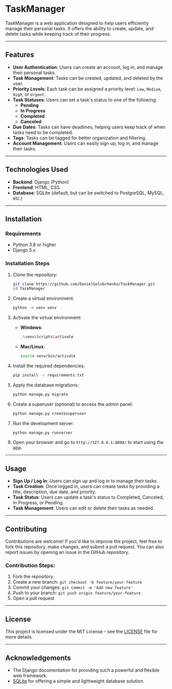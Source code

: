 
# TaskManager

TaskManager is a web application designed to help users efficiently manage their personal tasks. It offers the ability to create, update, and delete tasks while keeping track of their progress.

---

## Features

- **User Authentication**: Users can create an account, log in, and manage their personal tasks.
- **Task Management**: Tasks can be created, updated, and deleted by the user.
- **Priority Levels**: Each task can be assigned a priority level: `Low`, `Medium`, `High`, or `Urgent`.
- **Task Statuses**: Users can set a task's status to one of the following:
  - **Pending**
  - **In Progress**
  - **Completed**
  - **Canceled**
- **Due Dates**: Tasks can have deadlines, helping users keep track of when tasks need to be completed.
- **Tags**: Tasks can be tagged for better organization and filtering.
- **Account Management**: Users can easily sign up, log in, and manage their tasks.

---

## Technologies Used

- **Backend**: Django (Python)
- **Frontend**: HTML, CSS
- **Database**: SQLite (default, but can be switched to PostgreSQL, MySQL, etc.)

---

## Installation

### Requirements

- Python 3.8 or higher
- Django 5.x

### Installation Steps

1. Clone the repository:
   ```bash
   git clone https://github.com/DanielGolubchenko/TaskManager.git
   cd TaskManager
   ```

2. Create a virtual environment:
   ```bash
   python -m venv venv
   ```

3. Activate the virtual environment:
   - **Windows**:
     ```bash
     .\venv\Scripts\activate
     ```
   - **Mac/Linux**:
     ```bash
     source venv/bin/activate
     ```

4. Install the required dependencies:
   ```bash
   pip install -r requirements.txt
   ```

5. Apply the database migrations:
   ```bash
   python manage.py migrate
   ```

6. Create a superuser (optional) to access the admin panel:
   ```bash
   python manage.py createsuperuser
   ```

7. Run the development server:
   ```bash
   python manage.py runserver
   ```

8. Open your browser and go to `http://127.0.0.1:8000/` to start using the app.

---

## Usage

- **Sign Up / Log In**: Users can sign up and log in to manage their tasks.
- **Task Creation**: Once logged in, users can create tasks by providing a title, description, due date, and priority.
- **Task Status**: Users can update a task's status to Completed, Canceled, In Progress, or Pending.
- **Task Management**: Users can edit or delete their tasks as needed.

---

## Contributing

Contributions are welcome! If you'd like to improve the project, feel free to fork this repository, make changes, and submit a pull request. You can also report issues by opening an issue in the GitHub repository.

### Contribution Steps:
1. Fork the repository
2. Create a new branch: `git checkout -b feature/your-feature`
3. Commit your changes: `git commit -m 'Add new feature'`
4. Push to your branch: `git push origin feature/your-feature`
5. Open a pull request

---

## License

This project is licensed under the MIT License - see the [LICENSE](LICENSE) file for more details.

---

## Acknowledgements

- The Django documentation for providing such a powerful and flexible web framework.
- [SQLite](https://www.sqlite.org/) for offering a simple and lightweight database solution.